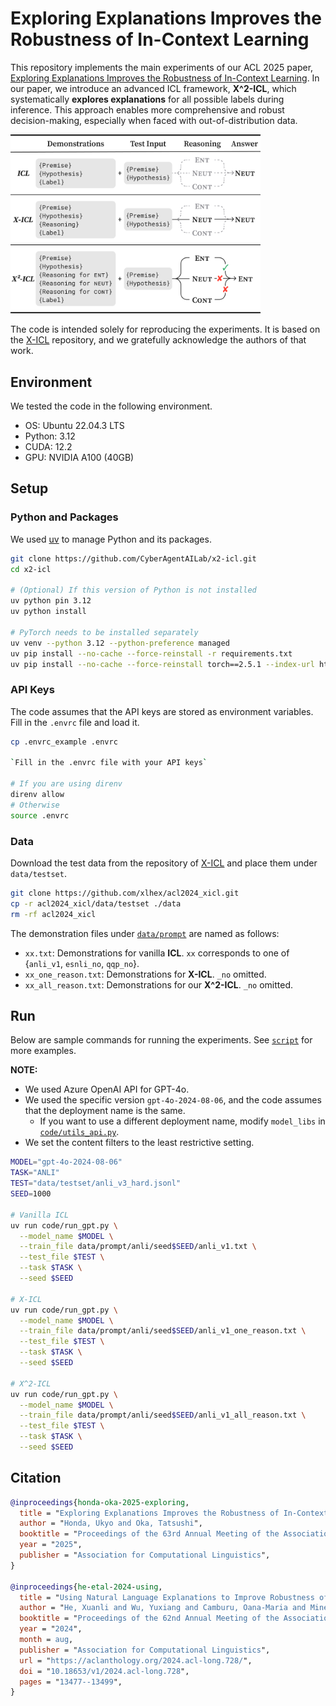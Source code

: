 # Exploring Explanations Improves the Robustness of In-Context Learning

This repository implements the main experiments of our ACL 2025 paper, [Exploring Explanations Improves the Robustness of In-Context Learning](https://arxiv.org/abs/2506.02378).
In our paper, we introduce an advanced ICL framework, **X^2-ICL**, which systematically **explores explanations** for all possible labels during inference.
This approach enables more comprehensive and robust decision-making, especially when faced with out-of-distribution data.

<img src="image/x2icl_overview.png" width="400">

The code is intended solely for reproducing the experiments.
It is based on the [X-ICL](https://github.com/xlhex/acl2024_xicl.git) repository, and we gratefully acknowledge the authors of that work.


## Environment

We tested the code in the following environment.

* OS: Ubuntu 22.04.3 LTS
* Python: 3.12
* CUDA: 12.2
* GPU: NVIDIA A100 (40GB)


## Setup

### Python and Packages

We used [uv](https://github.com/astral-sh/uv) to manage Python and its packages.
```bash
git clone https://github.com/CyberAgentAILab/x2-icl.git
cd x2-icl

# (Optional) If this version of Python is not installed
uv python pin 3.12
uv python install

# PyTorch needs to be installed separately
uv venv --python 3.12 --python-preference managed
uv pip install --no-cache --force-reinstall -r requirements.txt
uv pip install --no-cache --force-reinstall torch==2.5.1 --index-url https://download.pytorch.org/whl/cu121
```

### API Keys

The code assumes that the API keys are stored as environment variables.
Fill in the `.envrc` file and load it.

```bash
cp .envrc_example .envrc

`Fill in the .envrc file with your API keys`

# If you are using direnv
direnv allow
# Otherwise
source .envrc
```

### Data

Download the test data from the repository of [X-ICL](https://github.com/xlhex/acl2024_xicl.git) and place them under `data/testset`.
```bash
git clone https://github.com/xlhex/acl2024_xicl.git
cp -r acl2024_xicl/data/testset ./data
rm -rf acl2024_xicl
```

The demonstration files under [`data/prompt`](data/prompt) are named as follows:
* `xx.txt`: Demonstrations for vanilla **ICL**. `xx` corresponds to one of {`anli_v1`, `esnli_no`, `qqp_no`}.
* `xx_one_reason.txt`: Demonstrations for **X-ICL**. `_no` omitted.
* `xx_all_reason.txt`: Demonstrations for our **X^2-ICL**. `_no` omitted.


## Run

Below are sample commands for running the experiments. See [`script`](script) for more examples.  

**NOTE:**
* We used Azure OpenAI API for GPT-4o.
* We used the specific version `gpt-4o-2024-08-06`, and the code assumes that the deployment name is the same.
  - If you want to use a different deployment name, modify `model_libs` in [`code/utils_api.py`](code/utils_api.py).
* We set the content filters to the least restrictive setting.

```bash
MODEL="gpt-4o-2024-08-06"
TASK="ANLI"
TEST="data/testset/anli_v3_hard.jsonl"
SEED=1000

# Vanilla ICL
uv run code/run_gpt.py \
  --model_name $MODEL \
  --train_file data/prompt/anli/seed$SEED/anli_v1.txt \
  --test_file $TEST \
  --task $TASK \
  --seed $SEED

# X-ICL
uv run code/run_gpt.py \
  --model_name $MODEL \
  --train_file data/prompt/anli/seed$SEED/anli_v1_one_reason.txt \
  --test_file $TEST \
  --task $TASK \
  --seed $SEED

# X^2-ICL
uv run code/run_gpt.py \
  --model_name $MODEL \
  --train_file data/prompt/anli/seed$SEED/anli_v1_all_reason.txt \
  --test_file $TEST \
  --task $TASK \
  --seed $SEED
```


## Citation

```bibtex
@inproceedings{honda-oka-2025-exploring,
  title = "Exploring Explanations Improves the Robustness of In-Context Learning",
  author = "Honda, Ukyo and Oka, Tatsushi",
  booktitle = "Proceedings of the 63rd Annual Meeting of the Association for Computational Linguistics (Volume 1: Long Papers)",
  year = "2025",
  publisher = "Association for Computational Linguistics",
}

@inproceedings{he-etal-2024-using,
  title = "Using Natural Language Explanations to Improve Robustness of In-context Learning",
  author = "He, Xuanli and Wu, Yuxiang and Camburu, Oana-Maria and Minervini, Pasquale and Stenetorp, Pontus",
  booktitle = "Proceedings of the 62nd Annual Meeting of the Association for Computational Linguistics (Volume 1: Long Papers)",
  year = "2024",
  month = aug,
  publisher = "Association for Computational Linguistics",
  url = "https://aclanthology.org/2024.acl-long.728/",
  doi = "10.18653/v1/2024.acl-long.728",
  pages = "13477--13499",
}
```
